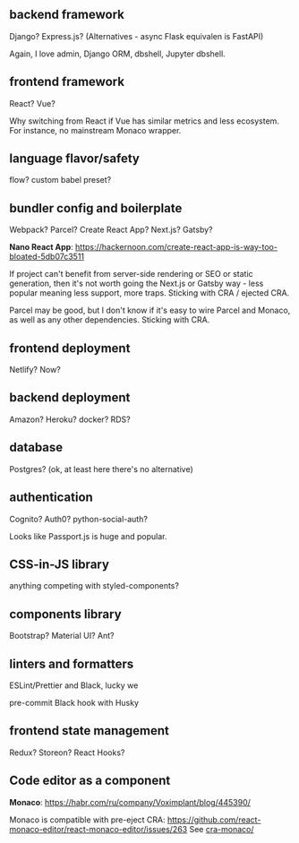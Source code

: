 backend framework
---
Django? Express.js?
(Alternatives - async Flask equivalen is FastAPI)

Again, I love admin, Django ORM, dbshell, Jupyter dbshell.

frontend framework
---
React? Vue?

Why switching from React if Vue has similar metrics and less ecosystem. For instance, no mainstream Monaco wrapper.

language flavor/safety
---
flow? custom babel preset?

bundler config and boilerplate
---
Webpack? Parcel? Create React App? Next.js? Gatsby?

**Nano React App**: https://hackernoon.com/create-react-app-is-way-too-bloated-5db07c3511

If project can't benefit from server-side rendering or SEO or static generation, then it's not worth going the Next.js or Gatsby way - less popular meaning less support, more traps. Sticking with CRA / ejected CRA.

Parcel may be good, but I don't know if it's easy to wire Parcel and Monaco, as well as any other dependencies. Sticking with CRA.

frontend deployment
---
Netlify? Now?

backend deployment
---
Amazon? Heroku? docker? RDS?

database
---
Postgres? (ok, at least here there's no alternative)

authentication
---
Cognito? Auth0? python-social-auth?

Looks like Passport.js is huge and popular.

CSS-in-JS library
---
anything competing with styled-components?

components library
---
Bootstrap? Material UI? Ant?

linters and formatters
---

ESLint/Prettier and Black, lucky we

pre-commit Black hook with Husky

frontend state management
---

Redux? Storeon? React Hooks?

Code editor as a component
---
**Monaco**: https://habr.com/ru/company/Voximplant/blog/445390/

Monaco is compatible with pre-eject CRA: https://github.com/react-monaco-editor/react-monaco-editor/issues/263
See [cra-monaco/](cra-monaco)
